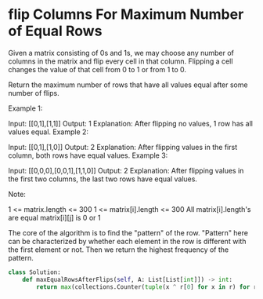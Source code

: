 # flip Columns For Maximum Number of Equal Rows

Given a matrix consisting of 0s and 1s, we may choose any number of columns in the matrix and flip every cell in that column.  Flipping a cell changes the value of that cell from 0 to 1 or from 1 to 0.

Return the maximum number of rows that have all values equal after some number of flips.



Example 1:

Input: [[0,1],[1,1]]
Output: 1
Explanation: After flipping no values, 1 row has all values equal.
Example 2:

Input: [[0,1],[1,0]]
Output: 2
Explanation: After flipping values in the first column, both rows have equal values.
Example 3:

Input: [[0,0,0],[0,0,1],[1,1,0]]
Output: 2
Explanation: After flipping values in the first two columns, the last two rows have equal values.


Note:

1 <= matrix.length <= 300
1 <= matrix[i].length <= 300
All matrix[i].length's are equal
matrix[i][j] is 0 or 1

The core of the algorithm is to find the "pattern" of the row.
"Pattern" here can be characterized by whether each element in the row is different with the first element or not. Then we return the highest frequency of the pattern.


```Python
class Solution:
    def maxEqualRowsAfterFlips(self, A: List[List[int]]) -> int:
        return max(collections.Counter(tuple(x ^ r[0] for x in r) for r in A).values())
```
